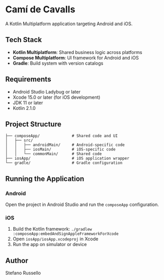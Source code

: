 # Camí de Cavalls

A Kotlin Multiplatform application targeting Android and iOS.

## Tech Stack

- **Kotlin Multiplatform**: Shared business logic across platforms
- **Compose Multiplatform**: UI framework for Android and iOS
- **Gradle**: Build system with version catalogs

## Requirements

- Android Studio Ladybug or later
- Xcode 15.0 or later (for iOS development)
- JDK 11 or later
- Kotlin 2.1.0

## Project Structure

```
├── composeApp/              # Shared code and UI
│   ├── src/
│   │   ├── androidMain/     # Android-specific code
│   │   ├── iosMain/         # iOS-specific code
│   │   └── commonMain/      # Shared code
├── iosApp/                  # iOS application wrapper
└── gradle/                  # Gradle configuration
```

## Running the Application

### Android
Open the project in Android Studio and run the `composeApp` configuration.

### iOS
1. Build the Kotlin framework: `./gradlew :composeApp:embedAndSignAppleFrameworkForXcode`
2. Open `iosApp/iosApp.xcodeproj` in Xcode
3. Run the app on simulator or device

## Author

Stefano Russello
